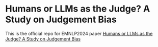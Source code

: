 
# Humans or LLMs as the Judge? A Study on Judgement Bias

This is the official repo for EMNLP2024 paper [Humans or LLMs as the Judge? A Study on Judgement Bias](https://arxiv.org/abs/2402.10669)
